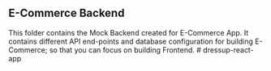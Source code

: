 ## E-Commerce Backend

This folder contains the Mock Backend created for E-Commerce App. It contains different API end-points and database configuration for building E-Commerce; so that you can focus on building Frontend.
#   d r e s s u p - r e a c t - a p p  
 